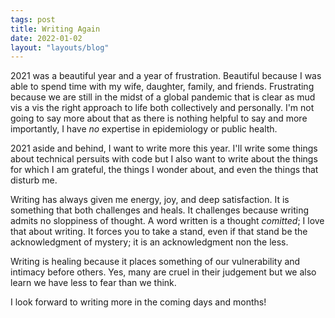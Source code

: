 ```yaml
---
tags: post
title: Writing Again
date: 2022-01-02
layout: "layouts/blog"
---
```


2021 was a beautiful year and a year of frustration. Beautiful because I was able to spend time with my wife, daughter, family, and friends. Frustrating because we are still in the midst of a global pandemic that is clear as mud vis a vis the right approach to life both collectively and personally. I'm not going to say more about that as there is nothing helpful to say and more importantly, I have *no* expertise in epidemiology or public health.

2021 aside and behind, I want to write more this year. I'll write some things about technical persuits with code but I also want to write about the things for which I am grateful, the things I wonder about, and even the things that disturb me.

Writing has always given me energy, joy, and deep satisfaction. It is something that both challenges and heals. It challenges because writing admits no sloppiness of thought. A word written is a thought *comitted*; I love that about writing. It forces you to take a stand, even if that stand be the acknowledgment of mystery; it is an acknowledgment non the less.

Writing is healing because it places something of our vulnerability and intimacy before others. Yes, many are cruel in their judgement but we also learn we have less to fear than we think.

I look forward to writing more in the coming days and months!